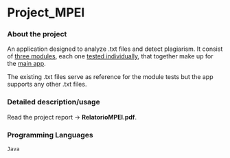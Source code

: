 # Project_MPEI

### About the project
An application designed to analyze .txt files and detect plagiarism. It consist of [three modules](Modulos), each one [tested individually](TestesModulos), that together make up for the [main app](DemonstracaoConjunta).

The existing .txt files serve as reference for the module tests but the app supports any other .txt files.

### Detailed description/usage
Read the project report -> **RelatorioMPEI.pdf**.

### Programming Languages
`Java`
